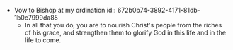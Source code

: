 - Vow to Bishop at my ordination
  id:: 672b0b74-3892-4171-81db-1b0c7999da85
	- In all that you do, you are to nourish Christ's people from the
	  riches of his grace, and strengthen them to glorify God in this
	  life and in the life to come.